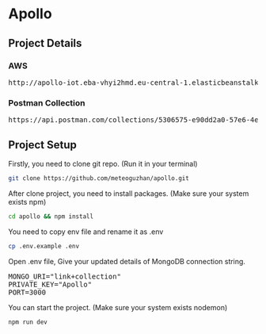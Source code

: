 # Apollo
## Project Details
### AWS
<pre>
http://apollo-iot.eba-vhyi2hmd.eu-central-1.elasticbeanstalk.com
</pre>
### Postman Collection
<pre>
https://api.postman.com/collections/5306575-e90dd2a0-57e6-4ef8-8b9d-99cd8f600c07?access_key=PMAT-01HMZT2HVDG506Z5BY34NK722E
</pre>
## Project Setup
Firstly, you need to clone git repo. (Run it in your terminal)
```bash
git clone https://github.com/meteoguzhan/apollo.git
```
After clone project, you need to install packages. (Make sure your system exists npm)
```bash
cd apollo && npm install
```
You need to copy env file and rename it as .env
```bash
cp .env.example .env
```
Open .env file, Give your updated details of MongoDB connection string.
<pre>
MONGO_URI="link+collection"
PRIVATE_KEY="Apollo"
PORT=3000
</pre>
You can start the project. (Make sure your system exists nodemon)
```bash
npm run dev
```


